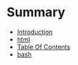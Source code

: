 # Summary

* [Introduction](README.md)
* [html](html)
* [Table Of Contents](table_of_contents.md)
* [bash](bash/_overview.md)

